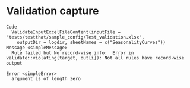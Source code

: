 # Validation capture

    Code
      ValidateInputExcelFileContent(inputFile = "tests/testthat/sample_config/Test_validation.xlsx",
        outputDir = logdir, sheetNames = c("SeasonalityCurves"))
    Message <simpleMessage>
      Rule failed but No record-wise info:  Error in validate::violating(target, out[i]): Not all rules have record-wise output
      
    Error <simpleError>
      argument is of length zero


